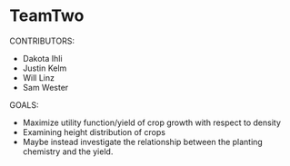 # TeamTwo

CONTRIBUTORS:
 - Dakota Ihli
 - Justin Kelm
 - Will Linz
 - Sam Wester

GOALS:
 - Maximize utility function/yield of crop growth with respect to density
 - Examining height distribution of crops
 - Maybe instead investigate the relationship between the planting chemistry and the yield.

